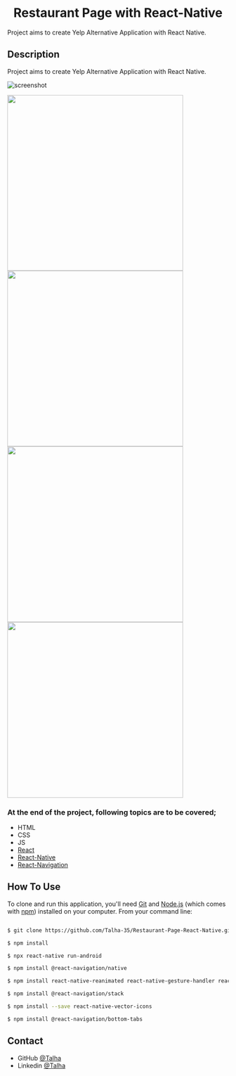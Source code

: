 
<h1 align="center">Restaurant Page with React-Native</h1>

Project aims to create Yelp Alternative Application with React Native.

## Description

Project aims to create Yelp Alternative Application with React Native.

![screenshot](screenshot/App_Video.gif)

<img src= "screenshot/Screenshot_1.jpg" width =400 > <img src= "screenshot/Screenshot_2.jpg" width =400 >
<img src= "screenshot/Screenshot_3.jpg" width =400 > <img src= "screenshot/Screenshot_4.jpg" width =400 >

### At the end of the project, following topics are to be covered;

- HTML
- CSS
- JS
- [React](https://reactjs.org/)
- [React-Native](https://reactnative.dev/)
- [React-Navigation](https://reactnavigation.org/)


## How To Use

To clone and run this application, you'll need [Git](https://git-scm.com) and [Node.js](https://nodejs.org/en/download/) (which comes with [npm](http://npmjs.com)) installed on your computer. From your command line:

```bash

$ git clone https://github.com/Talha-35/Restaurant-Page-React-Native.git

$ npm install

$ npx react-native run-android

$ npm install @react-navigation/native

$ npm install react-native-reanimated react-native-gesture-handler react-native-screens react-native-safe-area-context @react-native-community/masked-view

$ npm install @react-navigation/stack

$ npm install --save react-native-vector-icons

$ npm install @react-navigation/bottom-tabs

```

## Contact

- GitHub [@Talha](https://github.com/Talha-35)
- Linkedin [@Talha](https://www.linkedin.com/in/talha-%C3%BClk%C3%BCmen-4854391b8/)

